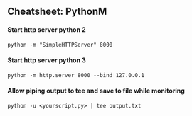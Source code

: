 ## Cheatsheet: PythonM
#### Start http server python 2
```python -m "SimpleHTTPServer" 8000```

#### Start http server python 3 
```python -m http.server 8000 --bind 127.0.0.1```

#### Allow piping output to tee and save to file while monitoring
```python -u <yourscript.py> | tee output.txt```
